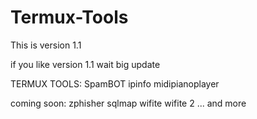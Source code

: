 # Termux-Tools

This is version 1.1

if you like version 1.1 wait big update

TERMUX TOOLS:
SpamBOT
ipinfo
midipianoplayer

coming soon:
zphisher
sqlmap
wifite
wifite 2
...
and more


